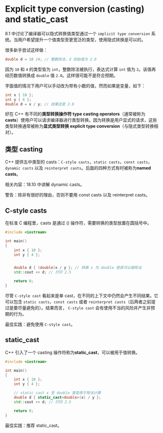 # Explicit type conversion (casting) and static_cast

8.1 中讨论了编译器可以隐式转换值类型通过一个 `implicit type conversion` 系统。当用户希望提升一个值类型至更宽泛的类型，使用隐式转换是可以的。

很多新手尝试这样做：

```cpp
double d = 10 /4; // 整数除法，d 初始值为 2.0
```

因为 `10` 和 `4` 的类型皆为 `int`，整数除法被执行，表达式计算 `int` 值为 `2`。该值再经历数值转换成 `double` 值 `2.0`。这样很可能不是符合预期。

字面值的情况下用户可以手动改为带有小数的值，然而如果是变量，如下：

```cpp
int x { 10 };
int y { 4 };
double d = x / y; // 结果还是 2.0
```

好在 C++ 有不同的**类型转换操作符 type casting operators**（通常被称为**casts**）使用户可以请求编译器进行类型转换。因为转换是用户显式的请求，这些类型转换通常被称为**显式类型转换 explicit type conversion**（与隐式类型转换相对）。

## 类型 casting

C++ 提供五中类型的 casts：`C-style casts`，`static casts`，`const casts`，`dynamic casts` 以及 `reinterpret casts`。后面的四种方式有时被称为**named casts**。

相关内容：18.10 中讲解 dynamic casts。

警告：除非有很好的理由，否则不要用 const casts 以及 reinterpret casts。

## C-style casts

在标准 C 编程里，casts 是通过 () 操作符，需要转换的类型放置在圆括号中。

```cpp
#include <iostream>

int main()
{
    int x { 10 };
    int y { 4 };


    double d { (double)x / y }; // 转换 x 为 double 使其可以做除法
    std::cout << d; // 打印 2.5

    return 0;
}
```

尽管 `C-style cast` 看起来是单 cast，在不同的上下文中仍然会产生不同结果。它可以包含 `static casts`，`const casts` 或者 `reinterpret casts`（后两者之前提过是要尽量避免的）。结果而言，
`C-style cast` 会有使用不当的风险并产生非预期的行为。

最佳实践：避免使用 `C-style cast`。

## static_cast

C++ 引入了一个 casting 操作符称为**static_cast**，可以被用于值转换。

```cpp
#include <iostream>

int main()
{
    int x { 10 };
    int y { 4 };

    // static cast x 至 double 类型用于除法计算
    double d { static_cast<double>(x) / y };
    std::cout << d; // 打印 2.5

    return 0;
}
```

最佳实践：推荐 static_cast。
